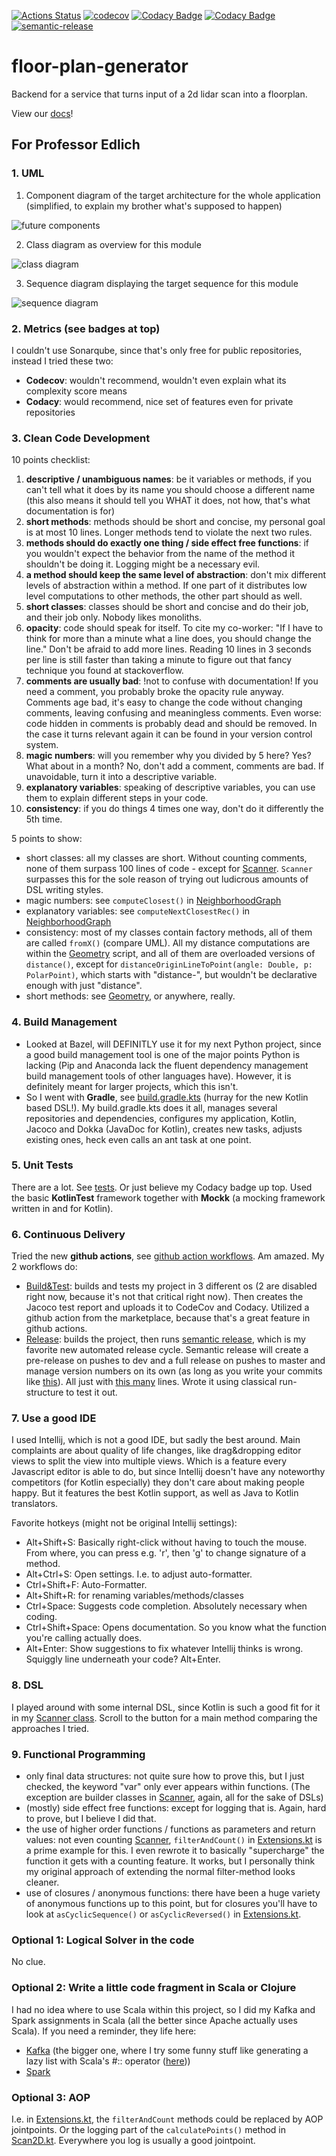 [![Actions Status](https://github.com/tsteffek/floor-plan-generator/workflows/Build%26Test/badge.svg)](https://github.com/tsteffek/floor-plan-generator/actions)
[![codecov](https://codecov.io/gh/tsteffek/floor-plan-generator/branch/master/graph/badge.svg?token=i6LwRB7f1F)](https://codecov.io/gh/tsteffek/floor-plan-generator)
[![Codacy Badge](https://api.codacy.com/project/badge/Grade/1191b4613f1040db91a5b549b7aefa3b)](https://www.codacy.com?utm_source=github.com&amp;utm_medium=referral&amp;utm_content=tsteffek/floor-plan-generator&amp;utm_campaign=Badge_Grade)
[![Codacy Badge](https://api.codacy.com/project/badge/Coverage/1191b4613f1040db91a5b549b7aefa3b)](https://www.codacy.com?utm_source=github.com&amp;utm_medium=referral&amp;utm_content=tsteffek/floor-plan-generator&amp;utm_campaign=Badge_Coverage)
[![semantic-release](https://img.shields.io/badge/%20%20%F0%9F%93%A6%F0%9F%9A%80-semantic--release-e10079.svg)](https://github.com/semantic-release/semantic-release)

# floor-plan-generator
Backend for a service that turns input of a 2d lidar scan into a floorplan.

View our [docs](docs/index.md)!

## For Professor Edlich

### 1. UML

 1. Component diagram of the target architecture for the whole application (simplified, to explain my brother what's supposed to happen)
 
 ![future components](src/docs/future_components.png)

 2. Class diagram as overview for this module
 
 ![class diagram](src/docs/mainuml.png)

 3. Sequence diagram displaying the target sequence for this module
 
 ![sequence diagram](src/docs/sequence.png)

### 2. Metrics (see badges at top)

I couldn't use Sonarqube, since that's only free for public repositories, instead I tried these two:
 - **Codecov**: wouldn't recommend, wouldn't even explain what its complexity score means
 - **Codacy**: would recommend, nice set of features even for private repositories

### 3. Clean Code Development

10 points checklist:
 1. **descriptive / unambiguous names**: be it variables or methods, if you can't tell what it does by its name you should choose a different name (this also means it should tell you WHAT it does, not how, that's what documentation is for)
 2. **short methods**: methods should be short and concise, my personal goal is at most 10 lines. Longer methods tend to violate the next two rules.
 3. **methods should do exactly one thing / side effect free functions**: if you wouldn't expect the behavior from the name of the method it shouldn't be doing it. Logging might be a necessary evil.
 4. **a method should keep the same level of abstraction**: don't mix different levels of abstraction within a method. If one part of it distributes low level computations to other methods, the other part should as well.
 5. **short classes**: classes should be short and concise and do their job, and their job only. Nobody likes monoliths.
 6. **opacity**: code should speak for itself. To cite my co-worker: "If I have to think for more than a minute what a line does, you should change the line." Don't be afraid to add more lines. Reading 10 lines in 3 seconds per line is still faster than taking a minute to figure out that fancy technique you found at stackoverflow.
 7. **comments are usually bad**: !not to confuse with documentation! If you need a comment, you probably broke the opacity rule anyway. Comments age bad, it's easy to change the code without changing comments, leaving confusing and meaningless comments. Even worse: code hidden in comments is probably dead and should be removed. In the case it turns relevant again it can be found in your version control system.
 8. **magic numbers**: will you remember why you divided by 5 here? Yes? What about in a month? No, don't add a comment, comments are bad. If unavoidable, turn it into a descriptive variable.
 9. **explanatory variables**: speaking of descriptive variables, you can use them to explain different steps in your code.
 10. **consistency**: if you do things 4 times one way, don't do it differently the 5th time.

5 points to show:
 - short classes: all my classes are short. Without counting comments, none of them surpass 100 lines of code - except for [Scanner](src/main/kotlin/de/tsteffek/model/Scanner.kt). `Scanner` surpasses this for the sole reason of trying out ludicrous amounts of DSL writing styles.
 - magic numbers: see `computeClosest()` in [NeighborhoodGraph](src/main/kotlin/de/tsteffek/model/NeighborhoodGraph.kt)
 - explanatory variables: see `computeNextClosestRec()` in [NeighborhoodGraph](src/main/kotlin/de/tsteffek/model/NeighborhoodGraph.kt)
 - consistency: most of my classes contain factory methods, all of them are called `fromX()` (compare UML). All my distance computations are within the [Geometry](src/main/kotlin/de/tsteffek/math/Geometry.kt) script, and all of them are overloaded versions of `distance()`, except for `distanceOriginLineToPoint(angle: Double, p: PolarPoint)`, which starts with "distance-", but wouldn't be declarative enough with just "distance".
 - short methods: see [Geometry](src/main/kotlin/de/tsteffek/math/Geometry.kt), or anywhere, really.

### 4. Build Management
  - Looked at Bazel, will DEFINITLY use it for my next Python project, since a good build management tool is one of the major points Python is lacking (Pip and Anaconda lack the fluent dependency management build management tools of other languages have). However, it is definitely meant for larger projects, which this isn't.
  - So I went with **Gradle**, see [build.gradle.kts](build.gradle.kts) (hurray for the new Kotlin based DSL!). My build.gradle.kts does it all, manages several repositories and dependencies, configures my application, Kotlin, Jacoco and Dokka (JavaDoc for Kotlin), creates new tasks, adjusts existing ones, heck even calls an ant task at one point.

### 5. Unit Tests

There are a lot. See [tests](src/test/kotlin). Or just believe my Codacy badge up top. Used the basic **KotlinTest** framework together with **Mockk** (a mocking framework written in and for Kotlin).

### 6. Continuous Delivery

Tried the new **github actions**, see [github action workflows](.github/workflows). Am amazed.
My 2 workflows do:
  - [Build&Test](.github/workflows/build_test.yml): builds and tests my project in 3 different os (2 are disabled right now, because it's not that critical right now). Then creates the Jacoco test report and uploads it to CodeCov and Codacy. Utilized a github action from the marketplace, because that's a great feature in github actions.
  - [Release](.github/workflows/release.yml): builds the project, then runs [semantic release](https://github.com/semantic-release/semantic-release), which is my favorite new automated release cycle. Semantic release will create a pre-release on pushes to dev and a full release on pushes to master and manage version numbers on its own (as long as you write your commits like [this](.github/pull_request_template.md)). All just with [this many](.releaserc.json) lines. Wrote it using classical run-structure to test it out.

### 7. Use a good IDE

I used Intellij, which is not a good IDE, but sadly the best around. Main complaints are about quality of life changes, like drag&dropping editor views to split the view into multiple views. Which is a feature every Javascript editor is able to do, but since Intellij doesn't have any noteworthy competitors (for Kotlin especially) they don't care about making people happy. But it features the best Kotlin support, as well as Java to Kotlin translators.

Favorite hotkeys (might not be original Intellij settings):
 - Alt+Shift+S: Basically right-click without having to touch the mouse. From where, you can press e.g. 'r', then 'g' to change signature of a method.
 - Alt+Ctrl+S: Open settings. I.e. to adjust auto-formatter.
 - Ctrl+Shift+F: Auto-Formatter.
 - Alt+Shift+R: for renaming variables/methods/classes
 - Ctrl+Space: Suggests code completion. Absolutely necessary when coding.
 - Ctrl+Shift+Space: Opens documentation. So you know what the function you're calling actually does.
 - Alt+Enter: Show suggestions to fix whatever Intellij thinks is wrong. Squiggly line underneath your code? Alt+Enter.

### 8. DSL

I played around with some internal DSL, since Kotlin is such a good fit for it in my [Scanner class](src/main/kotlin/de/tsteffek/model/Scanner.kt). Scroll to the button for a main method comparing the approaches I tried.

### 9. Functional Programming

 - only final data structures: not quite sure how to prove this, but I just checked, the keyword "var" only ever appears within functions. (The exception are builder classes in [Scanner](src/main/kotlin/de/tsteffek/model/Scanner.kt), again, all for the sake of DSLs)
 - (mostly) side effect free functions: except for logging that is. Again, hard to prove, but I believe I did that.
 - the use of higher order functions / functions as parameters and return values: not even counting [Scanner](src/main/kotlin/de/tsteffek/model/Scanner.kt), `filterAndCount()` in [Extensions.kt](src/main/kotlin/de/tsteffek/model/Extensions.kt) is a prime example for this. I even rewrote it to basically "supercharge" the function it gets with a counting feature. It works, but I personally think my original approach of extending the normal filter-method looks cleaner.
 - use of closures / anonymous functions: there have been a huge variety of anonymous functions up to this point, but for closures you'll have to look at `asCyclicSequence()` or `asCyclicReversed()` in [Extensions.kt](src/main/kotlin/de/tsteffek/model/Extensions.kt).

### Optional 1: Logical Solver in the code

No clue.

### Optional 2: Write a little code fragment in Scala or Clojure

I had no idea where to use Scala within this project, so I did my Kafka and Spark assignments in Scala (all the better since Apache actually uses Scala). If you need a reminder, they life here:
 - [Kafka](https://github.com/tsteffek/Kafka-Scala-Example) (the bigger one, where I try some funny stuff like generating a lazy list with Scala's #:: operator ([here](https://github.com/tsteffek/Kafka-Scala-Example/blob/master/src/main/scala/model/PeriodicProducers.scala)))
 - [Spark](https://github.com/tsteffek/Spark-Scala-Example)

### Optional 3: AOP

I.e. in [Extensions.kt](src/main/kotlin/de/tsteffek/model/Extensions.kt), the `filterAndCount` methods could be replaced by AOP jointpoints. Or the logging part of the `calculatePoints()` method in [Scan2D.kt](src/main/kotlin/de/tsteffek/model/Scan2D.kt). Everywhere you log is usually a good jointpoint. 
